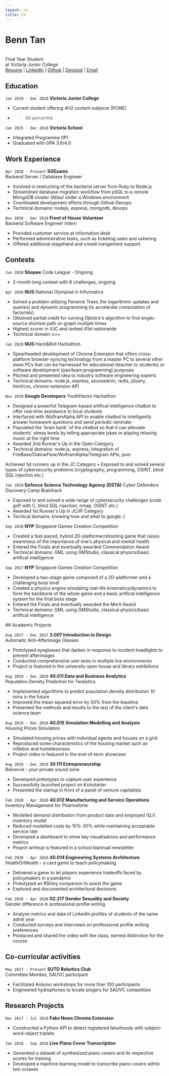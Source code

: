 ```yaml
---
layout: cv
title: CV
---
```

# Benn Tan
<br>
Final Year Student <br>
at Victoria Junior College

<div id="webaddress">
<a href="https://btjm123.github.io/cv/">
Resume</a> |
<a href="https://www.linkedin.com/in/benn-tan-5931091a0/">
LinkedIn</a> |
<a href="https://github.com/btjm123/">
Github</a> |
<a href="https://devpost.com/btjm123">
Devpost</a> |
<a href="mailto:btjm123@gmail.com">
Email</a>
</div>



## Education

`Jan 2019 - Dec 2020`
**Victoria Junior College** <br>
- Current student offering 4H2 content subjects (PCME)
- >90 percentile

`Jan 2015 - Dec 2018`
**Victoria School**<br>
- Integrated Programme (IP)
- Graduated with GPA 3.6/4.0


## Work Experience

`Apr 2020 - Present`
**SGExams**<br>
Backend Server / Database Engineer
- Involved in restructing of the backend server from Ruby to Node.js
- Streamlined database migration workflow from pSQL to a remote MongoDB cluster (Atlas) under a Windows environment
- Coordinated development efforts through Github Devops
- Technical domains: nodejs, express, mongodb, devops

`Nov 2018 - Dec 2018`
**Front of House Volunteer**<br>
Backend Software Engineer Intern
- Provided customer service at information desk
- Performed administrative tasks, such as ticketing sales and ushering
- Offered additional stagehand and crowd mangement support


## Contests

`Jun 2020`
**Shopee** Code League - Ongoing
- 2-month long contest with 8 challenges, ongoing

`Apr 2020`
**NUS** National Olympiad in Informatics 
- Solved a problem utilizing Fenwick Trees (for logarithmic updates and queries) and dynamic programming (to accelerate computation of factorials)
- Obtained partial credit for running Djkistra's algorithm to find single-source shortest path on graph multiple times
- Highest scorer in VJC and ranked 41st nationwide
- Technical domain: c++

`Jan 2020`
**NUS** Hack&Roll Hackathon
- Spearheaded development of Chrome Extension that offers cross-platform browser-syncing technology from a master PC to several other slave PCs that can be harnessed for educational (teacher to students) or software development (pair/team programming) purposes
- Pitched and presented idea to industry software engineering experts
- Technical domains: node.js, express, azureadmin, redis, jQuery, html/css, chrome extension API

`Nov 2019`
**Google Developers** YouthHacks Hackathon
- Designed a powerful Telegram-based artifical intelligence chatbot to offer real-time assistance to local students
- Interfaced with WolframAlpha API to enable chatbot to intelligently answer homework questions and send periodic reminder
- Populated the 'brain bank' of the chatbot so that it can alleviate students' stress levels by telling appropriate jokes or playing relaxing music at the right time 
- Awarded 2nd Runner's Up in the Open Category
- Technical domains: node.js, express, integration of FireBase/DialowFlow/WolframAlpha/Telegram APIs, json

Achieved 1st runners up in the JC Category
• Exposed to and solved several types of cybersecurity problems (cryptography, programming,
OSINT, blind SQL injection etc.)

`Jan 2019`
**Defence Science Technology Agency (DSTA)** Cyber Defenders Discovery Camp Brainhack 
- Exposed to and solved a wide range of cybersecurity challenges (code golf with C, blind SQL injection, nmap, OSINT etc.)
- Awarded 1st Runner's Up in JC/IP Category
- Techical domains: knowing how and what to google :)

`Sep 2018`
**NYP** Singapore Games Creation Competition
- Created a fast-paced, hybrid 2D-platformer/shooting game that raises awareness of the importance of one's physical and mental health
- Entered the Finals and eventually awarded Commendation Award
- Technical domains: GML using GMStudio, classical physics/basic artifical intelligence

`Sep 2017`
**NYP** Singapore Games Creation Competition
- Developed a two-stage game composed of a 2D-platformer and a challenging boss level
- Created a physics engine simulating real-life kinematics/dynamics to form the backbone of the whole game and a basic artifical intelligence system for the final boss stage
- Entered the Finals and eventually awarded the Merit Award
- Technical domains: GML using GMStudio, classical physics/basic artifical intelligence

<div style="page-break-after: always;"></div>
## Academic Projects

`Aug 2017 - Dec 2017`
**3.007 Introduction to Design**<br>
Automatic Anti-Afterimage Glasses 
- Prototyped eyeglasses that darken in response to incident headlights to prevent afterimages
- Conducted comprehensive user tests in multiple live environments
- Project is featured in the university open house and library exhibitions

`Aug 2019 - Dec 2019`
**40.011 Data and Business Analytics** <br>
Population Density Prediction for Teralytics
- Implemented algorithms to predict population density distribution 10 mins in the future
- Improved the mean squared error by 50% from the baseline
- Presented the methods and results to the rest of the client's data science team

`Aug 2019 - Dec 2019`
**40.015 Simulation Modelling and Analysis**<br>
Housing Prices Simulation

- Simulated housing prices with individual agents and houses on a grid
- Reproduced some characteristics of the housing market such as inflation and homelessness
- Project video is featured in the end-of-term showcase

`Aug 2019 - Dec 2019`
**30.111 Entrepreneurship**<br>
Belowvol - your private sound zone
- Developed pretotypes to capture user experience
- Successfully launched project on Kickstarter
- Presented the startup in front of a panel of venture capitalists

`Feb 2020 - Apr 2020`
**40.012 Manufacturing and Service Operations**<br>
Inventory Management for Pharmaforte
- Modelled demand distribution from product data and employed (Q,r) inventory model
- Reduced modelled costs by 10%-30% while maintaining acceptable service rate
- Developed a dashboard to show key visualisations and performance metrics
- Project writeup is featured in a school biannual newsletter

`Feb 2020 - Apr 2020`
**40.014 Engineering Systems Architecture**<br>
HealthOrWealth - a card game to teach policymaking
- Delivered a game to let players experience tradeoffs faced by policymakers in a pandemic
- Prototyped an RShiny companion to assist the game
- Explored and documented architectural decisions

`Feb 2020 - Apr 2020`
**02.217 Gender Sexuality and Society**<br>
Gender difference in professional profile writing
- Analyse metrics and data of LinkedIn profiles of students of the same admit year
- Conducted surveys and interviews on professional profile writing preferences
- Produced and shared the video with the class, earned distinction for the course

## Co-curricular activities

`May 2017 - Present`
**SUTD Robotics Club**<br>
Committee Member, SAUVC participant

- Facilitated Arduino workshops for more than 100 participants
- Engineered hydrophones to locate pingers for SAUVC competition

## Research Projects

`Dec 2017 - Jul 2018`
**Fake News Chrome Extension**

- Constructed a Python API to detect registered falsehoods with subject-word-object triplets

`Jan 2018 - Sep 2018`
**Live Piano Cover Transcription** 

- Generated a dataset of synthesized piano covers and its respective scores for training
- Developed a machine learning model to transcribe piano covers within two octaves
